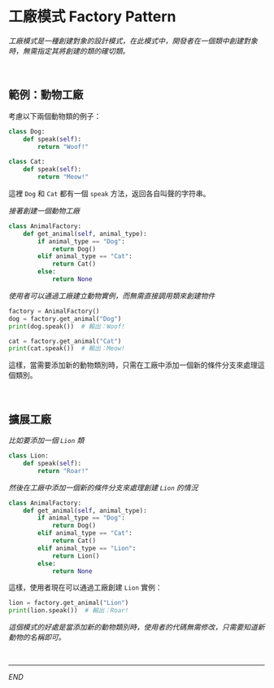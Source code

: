 
# 工廠模式 Factory Pattern
 
_工廠模式是一種創建對象的設計模式，在此模式中，開發者在一個類中創建對象時，無需指定其將創建的類的確切類。_

<br>

## 範例：動物工廠

考慮以下兩個動物類的例子：

```python
class Dog:
    def speak(self):
        return "Woof!"
        
class Cat:
    def speak(self):
        return "Meow!"
```

這裡 `Dog` 和 `Cat` 都有一個 `speak` 方法，返回各自叫聲的字符串。


_接著創建一個動物工廠_

```python
class AnimalFactory:
    def get_animal(self, animal_type):
        if animal_type == "Dog":
            return Dog()
        elif animal_type == "Cat":
            return Cat()
        else:
            return None
```

_使用者可以通過工廠建立動物實例，而無需直接調用類來創建物件_

```python
factory = AnimalFactory()
dog = factory.get_animal("Dog")
print(dog.speak())  # 輸出：Woof!

cat = factory.get_animal("Cat")
print(cat.speak())  # 輸出：Meow!
```

這樣，當需要添加新的動物類別時，只需在工廠中添加一個新的條件分支來處理這個類別。

<br>

## 擴展工廠

_比如要添加一個 `Lion` 類_

```python
class Lion:
    def speak(self):
        return "Roar!"
```

_然後在工廠中添加一個新的條件分支來處理創建 `Lion` 的情況_

```python
class AnimalFactory:
    def get_animal(self, animal_type):
        if animal_type == "Dog":
            return Dog()
        elif animal_type == "Cat":
            return Cat()
        elif animal_type == "Lion":
            return Lion()
        else:
            return None
```

這樣，使用者現在可以通過工廠創建 `Lion` 實例：

```python
lion = factory.get_animal("Lion")
print(lion.speak())  # 輸出：Roar!
```

_這個模式的好處是當添加新的動物類別時，使用者的代碼無需修改，只需要知道新動物的名稱即可。_

<br>

---

_END_
